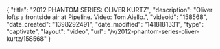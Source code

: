 {
    "title": "2012 PHANTOM SERIES: OLIVER KURTZ",
    "description": "Oliver lofts a frontside air at Pipeline. Video: Tom Aiello.",
    "videoid": "158568",
    "date_created": "1398292491",
    "date_modified": "1418181331",
    "type": "captivate",
    "layout": "video",
    "url": "\/v\/2012-phantom-series-oliver-kurtz\/158568"
}